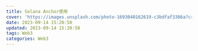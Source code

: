```yaml
---
title: Solana Anchor使用
cover: 'https://images.unsplash.com/photo-1693040162619-c3bdfaf3386a?crop=entropy&cs=tinysrgb&fit=max&fm=jpg&ixid=MnwxfDB8MXxyYW5kb218MHx8fHx8fHx8MTY5NDY3NjExNg&ixlib=rb-4.0.3&q=80&w=1080'
date: 2023-09-14 15:20:58
updated: 2023-09-14 15:20:58
tags: Web3
categories: Web3
---
```



